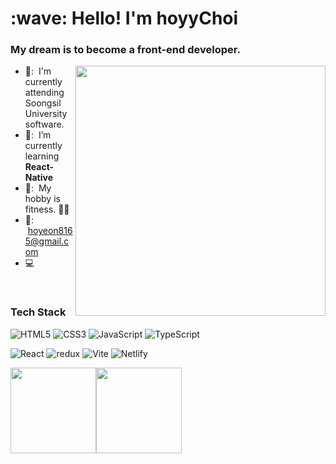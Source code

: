 <h1 align="left" id="macropower-title">:wave: Hello! I'm hoyyChoi</h1>
<h3 align="left">My dream is to become a front-end developer.</h3>


<img align='right' src="https://media.giphy.com/media/836HiJc7pgzy8iNXCn/giphy.gif" width="400" />

- 🏫: &nbsp;I'm currently attending Soongsil University software.
- 📖: &nbsp;I’m currently learning **React-Native**
- 🐤: &nbsp;My hobby is fitness. 🏋🏻
- 📧: &nbsp;hoyeon8165@gmail.com
- :computer: &nbsp; 

<br>

### Tech Stack

![HTML5](https://img.shields.io/badge/-HTML5-%23E44D27?style=flat-square&logo=html5&logoColor=ffffff)
![CSS3](https://img.shields.io/badge/-CSS3-%231572B6?style=flat-square&logo=css3)
![JavaScript](https://img.shields.io/badge/-JavaScript-%23F7DF1C?style=flat-square&logo=javascript&logoColor=000000&labelColor=%23F7DF1C&color=%23FFCE5A)
![TypeScript](https://img.shields.io/badge/-TypeScript-007ACC?style=flat-square&logo=typescript&logoColor=white)
<!-- ![Vue.js](https://img.shields.io/badge/-Vue.js-%232c3e50?style=flat-square&logo=vuedotjs)
![Nuxt.js](https://img.shields.io/badge/-Nuxt.js-%23282C34?style=flat-square&logo=nuxtdotjs) -->
![React](https://img.shields.io/badge/-React-%23282C34?style=flat-square&logo=react)
<img alt="redux" src="https://img.shields.io/badge/-Redux-764ABC?style=flat-square&logo=redux&logoColor=white" />
![Vite](https://img.shields.io/badge/-Vite-%23646CFF?style=flat-square&logo=vite&logoColor=ffffff)
![Netlify](https://img.shields.io/badge/-Netlify-%2300C7B7?style=flat-square&logo=netlify&logoColor=ffffff)


<a href="https://github.com/hoyyChoi"><img height="137px" src="https://github-readme-stats.vercel.app/api?username=hoyyChoi&hide_title=true&hide_border=true&show_icons=true&include_all_commits=true&count_public=true&line_height=21&text_color=000&icon_color=000&bg_color=0,ea6161,ffc64d,fffc4d,52fa5a&theme=graywhite" /><!-- wi*quL3fcV --><img height="137px" src="https://github-readme-stats.vercel.app/api/top-langs/?username=hoyyChoi&hide=html&hide_title=true&hide_border=true&layout=compact&langs_count=6&exclude_repo=comp426,Redventures-Movie-Quotes&text_color=000&icon_color=fff&bg_color=0,52fa5a,4dfcff,c64dff&theme=graywhite" /></a>
